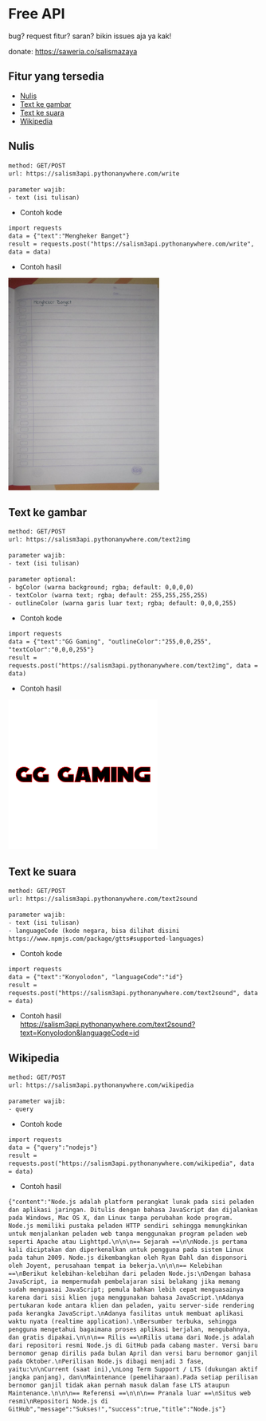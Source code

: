 # Free API
bug? request fitur? saran? bikin issues aja ya kak!

donate: https://saweria.co/salismazaya
## Fitur yang tersedia
* [Nulis](#nulis)
* [Text ke gambar](#text-ke-gambar)
* [Text ke suara](#text-ke-suara)
* [Wikipedia](#wikipedia)

## Nulis
```
method: GET/POST
url: https://salism3api.pythonanywhere.com/write

parameter wajib:
- text (isi tulisan)
```

* Contoh kode
```
import requests
data = {"text":"Mengheker Banget"}
result = requests.post("https://salism3api.pythonanywhere.com/write", data = data)
```
* Contoh hasil
<img src="Contoh-nulis.png" width=303 height=426>

## Text ke gambar
```
method: GET/POST
url: https://salism3api.pythonanywhere.com/text2img

parameter wajib:
- text (isi tulisan)

parameter optional:
- bgColor (warna background; rgba; default: 0,0,0,0)
- textColor (warna text; rgba; default: 255,255,255,255)
- outlineColor (warna garis luar text; rgba; default: 0,0,0,255)
```

* Contoh kode
```
import requests
data = {"text":"GG Gaming", "outlineColor":"255,0,0,255", "textColor":"0,0,0,255"}
result = requests.post("https://salism3api.pythonanywhere.com/text2img", data = data)
```
* Contoh hasil
<img src="Contoh-text-ke-gambar.png" width=300 height=300>

## Text ke suara
```
method: GET/POST
url: https://salism3api.pythonanywhere.com/text2sound

parameter wajib:
- text (isi tulisan)
- languageCode (kode negara, bisa dilihat disini https://www.npmjs.com/package/gtts#supported-languages)
```

* Contoh kode
```
import requests
data = {"text":"Konyolodon", "languageCode":"id"}
result = requests.post("https://salism3api.pythonanywhere.com/text2sound", data = data)
```
* Contoh hasil
<br>https://salism3api.pythonanywhere.com/text2sound?text=Konyolodon&languageCode=id

## Wikipedia
```
method: GET/POST
url: https://salism3api.pythonanywhere.com/wikipedia

parameter wajib:
- query
```

* Contoh kode
```
import requests
data = {"query":"nodejs"}
result = requests.post("https://salism3api.pythonanywhere.com/wikipedia", data = data)
```

* Contoh hasil
```
{"content":"Node.js adalah platform perangkat lunak pada sisi peladen dan aplikasi jaringan. Ditulis dengan bahasa JavaScript dan dijalankan pada Windows, Mac OS X, dan Linux tanpa perubahan kode program. Node.js memiliki pustaka peladen HTTP sendiri sehingga memungkinkan untuk menjalankan peladen web tanpa menggunakan program peladen web seperti Apache atau Lighttpd.\n\n\n== Sejarah ==\n\nNode.js pertama kali diciptakan dan diperkenalkan untuk pengguna pada sistem Linux pada tahun 2009. Node.js dikembangkan oleh Ryan Dahl dan disponsori oleh Joyent, perusahaan tempat ia bekerja.\n\n\n== Kelebihan ==\nBerikut kelebihan-kelebihan dari peladen Node.js:\nDengan bahasa JavaScript, ia mempermudah pembelajaran sisi belakang jika memang sudah menguasai JavaScript; pemula bahkan lebih cepat menguasainya karena dari sisi klien juga menggunakan bahasa JavaScript.\nAdanya pertukaran kode antara klien dan peladen, yaitu server-side rendering pada kerangka JavaScript.\nAdanya fasilitas untuk membuat aplikasi waktu nyata (realtime application).\nBersumber terbuka, sehingga pengguna mengetahui bagaimana proses aplikasi berjalan, mengubahnya, dan gratis dipakai.\n\n\n== Rilis ==\nRilis utama dari Node.js adalah dari repositori resmi Node.js di GitHub pada cabang master. Versi baru bernomor genap dirilis pada bulan April dan versi baru bernomor ganjil pada Oktober.\nPerilisan Node.js dibagi menjadi 3 fase, yaitu:\n\nCurrent (saat ini),\nLong Term Support / LTS (dukungan aktif jangka panjang), dan\nMaintenance (pemeliharaan).Pada setiap perilisan bernomor ganjil tidak akan pernah masuk dalam fase LTS ataupun Maintenance.\n\n\n== Referensi ==\n\n\n== Pranala luar ==\nSitus web resmi\nRepositori Node.js di GitHub","message":"Sukses!","success":true,"title":"Node.js"}
```
